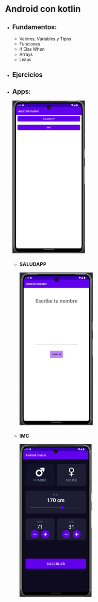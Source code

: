 # Android con kotlin

- ## Fundamentos:
    - Valores, Variables y Tipos
    - Funciones
    - If Else When
    - Arrays
    - Listas
- ## Ejercicios
- ## Apps: 
    <img src="docs/captures/menu.png" alt="Pantalla principal" height="500">
   
    - ### SALUDAPP 
        <img src="docs/captures/saludapp.png" alt="Pantalla saludapp" height="500">
    
    - ### IMC 
        <img src="docs/captures/imc.png" alt="Pantalla imc app" height="500">
